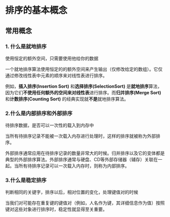 # 排序的基本概念
## 常用概念
### 1. 什么是就地排序
使用恒定的额外空间，只需要使用他给你的数据

一个就地排序算法使用恒定的的额外空间来产生输出（仅修改给定的数组）。它仅通过修改线性表中元素的顺序来对线性表进行排序。

例如，**插入排序(Insertion Sort)** 和**选择排序(SelectionSort)** 是**就地排序**算法，因为它们**不使用任何额外的空间来对线性表**进行排序。而**归并排序(Merge Sort)** 和**计数排序(Counting Sort)** 的经典实现就**不是**就地排序算法。

### 2.什么是内部排序和外部排序
待排序数据，是否可以一次性的载入到内存中

当所有待排序记录不能被一次载入内存进行处理时，这样的排序就被称为外部排序。

外部排序通常应用在待排序记录的数量非常大的时候。归并排序以及它的变体都是典型的外部排序算法。外部排序通常与硬盘、CD等外部存储器（辅存）关联在一起。当所有待排序记录可以一次载入内存时，则称为内部排序。

### 3.什么是稳定排序
判断相同的关键字，排序以后，相对位置的变化，处理键值对的时候

当我们对可能存在重复键的键值对（例如，人名作为键，其详细信息作为值）按照键对这些对象进行排序时，稳定性就显得至关重要。